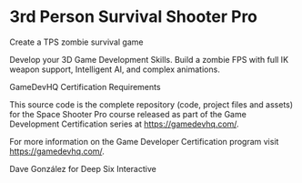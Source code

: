# 3rd Person Survival Shooter Pro

Create a TPS zombie survival game

Develop your 3D Game Development Skills. Build a zombie FPS with full IK weapon support, Intelligent AI, and complex animations.

GameDevHQ Certification Requirements

This source code is the complete repository (code, project files and assets) for the Space Shooter Pro course released as part of the Game Development Certification series at https://gamedevhq.com/.

For more information on the Game Developer Certification program visit https://gamedevhq.com/.

Dave González for Deep Six Interactive
